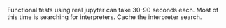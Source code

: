 Functional tests using real jupyter can take 30-90 seconds each. Most of this time is searching for interpreters. Cache the interpreter search.